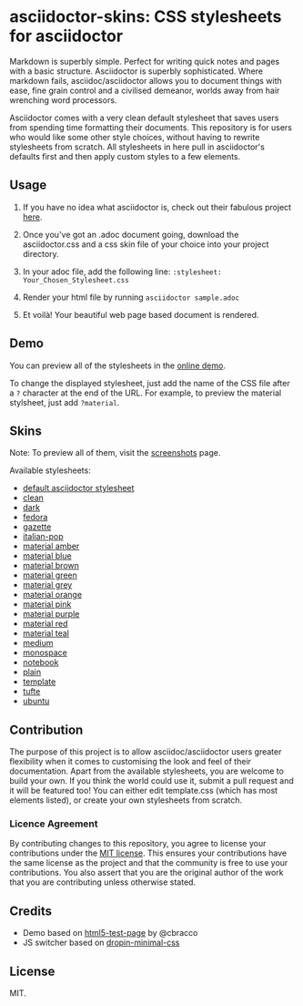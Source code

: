 # asciidoctor-skins: CSS stylesheets for asciidoctor

Markdown is superbly simple. Perfect for writing quick notes and pages with a basic structure. Asciidoctor is superbly sophisticated. Where markdown fails, asciidoc/asciidoctor allows you to document things with ease, fine grain control and a civilised demeanor, worlds away from hair wrenching word processors.

Asciidoctor comes with a very clean default stylesheet that saves users from spending time formatting their documents. This repository is for users who would like some other style choices, without having to rewrite stylesheets from scratch. All stylesheets in here pull in asciidoctor's defaults first and then apply custom styles to a few elements.

## Usage

1. If you have no idea what asciidoctor is, check out their fabulous project [here](http://asciidoctor.org/).
2. Once you've got an .adoc document going, download the asciidoctor.css and a css skin file of your choice into your project directory.
3. In your adoc file, add the following line:
`:stylesheet: Your_Chosen_Stylesheet.css`

4. Render your html file by running `asciidoctor sample.adoc`
5. Et voilà! Your beautiful web page based document is rendered.

## Demo

You can preview all of the stylesheets in the [online demo](https://darshandsoni.com/asciidoctor-skins).

To change the displayed stylesheet, just add the name of the CSS file after a `?` character at the end of the URL. For example, to preview the material stylsheet, just add `?material`.

## Skins

Note: To preview all of them, visit the [screenshots](https://darshandsoni.com/asciidoctor-skins/screenshots/) page.

Available stylesheets:

* [default asciidoctor stylesheet](http://darshandsoni.com/asciidoctor-skins/?asciidoctor)
* [clean](http://darshandsoni.com/asciidoctor-skins/?clean)
* [dark](http://darshandsoni.com/asciidoctor-skins/?dark)
* [fedora](http://darshandsoni.com/asciidoctor-skins/?fedora)
* [gazette](http://darshandsoni.com/asciidoctor-skins/?gazette)
* [italian-pop](http://darshandsoni.com/asciidoctor-skins/?italian-pop)
* [material amber](http://darshandsoni.com/asciidoctor-skins/?material-amber)
* [material blue](http://darshandsoni.com/asciidoctor-skins/?material-blue)
* [material brown](http://darshandsoni.com/asciidoctor-skins/?material-brown)
* [material green](http://darshandsoni.com/asciidoctor-skins/?material-green)
* [material grey](http://darshandsoni.com/asciidoctor-skins/?material-grey)
* [material orange](http://darshandsoni.com/asciidoctor-skins/?material-orange)
* [material pink](http://darshandsoni.com/asciidoctor-skins/?material-pink)
* [material purple](http://darshandsoni.com/asciidoctor-skins/?material-purple)
* [material red](http://darshandsoni.com/asciidoctor-skins/?material-red)
* [material teal](http://darshandsoni.com/asciidoctor-skins/?material-teal)
* [medium](http://darshandsoni.com/asciidoctor-skins/?medium)
* [monospace](http://darshandsoni.com/asciidoctor-skins/?monospace)
* [notebook](http://darshandsoni.com/asciidoctor-skins/?notebook)
* [plain](http://darshandsoni.com/asciidoctor-skins/?plain)
* [template](http://darshandsoni.com/asciidoctor-skins/?template)
* [tufte](http://darshandsoni.com/asciidoctor-skins/?tufte)
* [ubuntu](http://darshandsoni.com/asciidoctor-skins/?ubuntu)

## Contribution
The purpose of this project is to allow asciidoc/asciidoctor users greater flexibility when it comes to customising the look and feel of their documentation. Apart from the available stylesheets, you are welcome to build your own. If you think the world could use it, submit a pull request and it will be featured too!
You can either edit template.css (which has most elements listed), or create your own stylesheets from scratch.

### Licence Agreement
By contributing changes to this repository, you agree to license your contributions under the [MIT license](https://github.com/darshandsoni/asciidoctor-skins/blob/gh-pages/LICENSE). This ensures your contributions have the same license as the project and that the community is free to use your contributions. You also assert that you are the original author of the work that you are contributing unless otherwise stated.

## Credits

* Demo based on [html5-test-page](https://github.com/cbracco/html5-test-page) by @cbracco
* JS switcher based on [dropin-minimal-css](https://github.com/dohliam/dropin-minimal-css)

## License

MIT.
